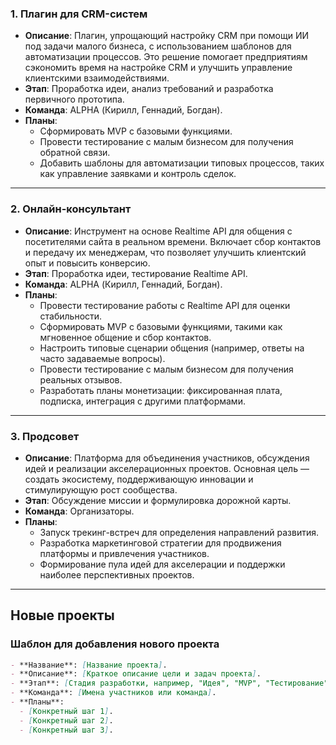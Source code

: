 ### **1. Плагин для CRM-систем**
- **Описание**: Плагин, упрощающий настройку CRM при помощи ИИ под задачи малого бизнеса, с использованием шаблонов для автоматизации процессов. Это решение помогает предприятиям сэкономить время на настройке CRM и улучшить управление клиентскими взаимодействиями.
- **Этап**: Проработка идеи, анализ требований и разработка первичного прототипа.
- **Команда**: ALPHA (Кирилл, Геннадий, Богдан).
- **Планы**:
  - Сформировать MVP с базовыми функциями.
  - Провести тестирование с малым бизнесом для получения обратной связи.
  - Добавить шаблоны для автоматизации типовых процессов, таких как управление заявками и контроль сделок.

---

### **2. Онлайн-консультант**
- **Описание**: Инструмент на основе Realtime API для общения с посетителями сайта в реальном времени. Включает сбор контактов и передачу их менеджерам, что позволяет улучшить клиентский опыт и повысить конверсию.
- **Этап**: Проработка идеи, тестирование Realtime API.
- **Команда**: ALPHA (Кирилл, Геннадий, Богдан).
- **Планы**:
  - Провести тестирование работы с Realtime API для оценки стабильности.
  - Сформировать MVP с базовыми функциями, такими как мгновенное общение и сбор контактов.
  - Настроить типовые сценарии общения (например, ответы на часто задаваемые вопросы).
  - Провести тестирование с малым бизнесом для получения реальных отзывов.
  - Разработать планы монетизации: фиксированная плата, подписка, интеграция с другими платформами.

---

### **3. Продсовет**
- **Описание**: Платформа для объединения участников, обсуждения идей и реализации акселерационных проектов. Основная цель — создать экосистему, поддерживающую инновации и стимулирующую рост сообщества.
- **Этап**: Обсуждение миссии и формулировка дорожной карты.
- **Команда**: Организаторы.
- **Планы**:
  - Запуск трекинг-встреч для определения направлений развития.
  - Разработка маркетинговой стратегии для продвижения платформы и привлечения участников.
  - Формирование пула идей для акселерации и поддержки наиболее перспективных проектов.

---

## **Новые проекты**

### **Шаблон для добавления нового проекта**
```markdown
- **Название**: [Название проекта].
- **Описание**: [Краткое описание цели и задач проекта].
- **Этап**: [Стадия разработки, например, "Идея", "MVP", "Тестирование"].
- **Команда**: [Имена участников или команда].
- **Планы**:
  - [Конкретный шаг 1].
  - [Конкретный шаг 2].
  - [Конкретный шаг 3].
```
